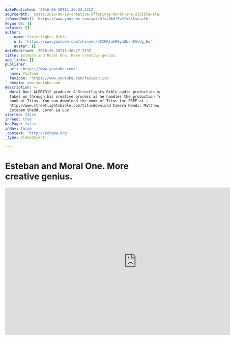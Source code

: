 ```yaml
---
datePublished: '2016-06-20T11:36:33.431Z'
sourcePath: _posts/2016-06-19-creative-offerings-moral-one-slbible-alert312.md
isBasedOnUrl: 'https://www.youtube.com/watch?v=BkHf5vKYxkk&sns=fb'
keywords: []
related: []
author:
  - name: Streetlights Bible
    url: 'https://www.youtube.com/channel/UCCHRlahR6yaGbanFSsUg_Ew'
    avatar: {}
dateModified: '2016-06-20T11:36:27.719Z'
title: Esteban and Moral One. More creative genius.
app_links: []
publisher:
  url: 'https://www.youtube.com/'
  name: YouTube
  favicon: 'https://www.youtube.com/favicon.ico'
  domain: www.youtube.com
description: >-
  Moral One: ALERT312 producer & Streetlights Bible audio production manager
  takes us through his creative process as he handles the production for the
  book of Titus. You can download the book of Titus for FREE at :
  http://www.streetlightsbible.com/titusdownload Camera Hands: Matthew Bowie,
  Esteban Shedd, Loren La Luz
starred: false
inFeed: true
hasPage: false
inNav: false
_context: 'http://schema.org'
_type: VideoObject

---
```

# Esteban and Moral One. More creative genius.

<iframe src="https://cdn.embedly.com/widgets/media.html?src=https%3A%2F%2Fwww.youtube.com%2Fembed%2FBkHf5vKYxkk%3Ffeature%3Doembed&amp;url=http%3A%2F%2Fwww.youtube.com%2Fwatch%3Fv%3DBkHf5vKYxkk&amp;image=https%3A%2F%2Fi.ytimg.com%2Fvi%2FBkHf5vKYxkk%2Fhqdefault.jpg&amp;key=b7d04c9b404c499eba89ee7072e1c4f7&amp;type=text%2Fhtml&amp;schema=youtube" width="854" height="480" scrolling="no" frameborder="0" allowfullscreen="" style=""></iframe>